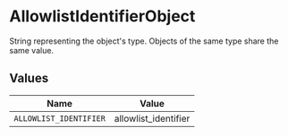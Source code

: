 # AllowlistIdentifierObject

String representing the object's type. Objects of the same type share the same value.



## Values

| Name                   | Value                  |
| ---------------------- | ---------------------- |
| `ALLOWLIST_IDENTIFIER` | allowlist_identifier   |